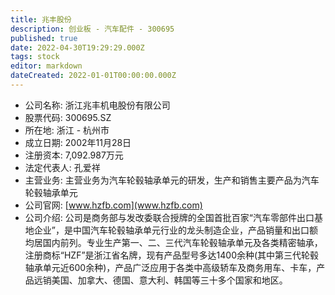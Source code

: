 ```yaml
---
title: 兆丰股份
description: 创业板 - 汽车配件 - 300695
published: true
date: 2022-04-30T19:29:29.000Z
tags: stock
editor: markdown
dateCreated: 2022-01-01T00:00:00.000Z
---
```


- 公司名称: 浙江兆丰机电股份有限公司
- 股票代码: 300695.SZ
- 所在地: 浙江 - 杭州市
- 成立日期: 2002年11月28日
- 注册资本: 7,092.987万元
- 法定代表人: 孔爱祥
- 主营业务: 主营业务为汽车轮毂轴承单元的研发，生产和销售主要产品为汽车轮毂轴承单元
- 公司官网: [www.hzfb.com](www.hzfb.com)
- 公司介绍: 公司是商务部与发改委联合授牌的全国首批百家“汽车零部件出口基地企业”，是中国汽车轮毂轴承单元行业的龙头制造企业，产品销量和出口额均居国内前列。专业生产第一、二、三代汽车轮毂轴承单元及各类精密轴承，注册商标“HZF”是浙江省名牌，现有产品型号多达1400余种(其中第三代轮毂轴承单元近600余种)，产品广泛应用于各类中高级轿车及商务用车、卡车，产品远销美国、加拿大、德国、意大利、韩国等三十多个国家和地区。



